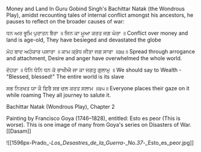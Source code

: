 Money and Land In Guru Gobind Singh's Bachittar Natak (the Wondrous Play), amidst recounting tales of internal conflict amongst his ancestors, he pauses to reflect on the broader causes of war: 

ਧਨ ਅਰ ਭੂਮਿ ਪੁਰਾਤਨ ਬੈਰਾ ॥ ਜਿਨ ਕਾ ਮੂਆ ਕਰਤ ਜਗ ਘੇਰਾ ॥ 
Conflict over money and land is age-old, They have besieged and devastated the globe 

ਮੋਹ ਬਾਦ ਅਹੰਕਾਰ ਪਸਾਰਾ ॥ ਕਾਮ ਕ੍ਰੋਧ ਜੀਤਾ ਜਗ ਸਾਰਾ ॥੩੪॥ 
Spread through arrogance and attachment, Desire and anger have overwhelmed the whole world. 

ਦੋਹਰਾ ॥ ਧੰਨਿ ਧੰਨਿ ਧਨ ਕੋ ਭਾਖੀਐ ਜਾ ਕਾ ਜਗਤੁ ਗੁਲਾਮੁ ॥ 
We should say to Wealth - "Blessed, blessed!" The entire world is its slave

ਸਭ ਨਿਰਖਤ ਯਾ ਕੌ ਫਿਰੈ ਸਭ ਚਲ ਕਰਤ ਸਲਾਮ ॥੩੫॥ 
Everyone places their gaze on it while roaming They all journey to salute it. 

Bachittar Natak (Wondrous Play), Chapter 2 

Painting by Francisco Goya (1746–1828), entitled: Esto es peor (This is worse). This is one image of many from Goya's series on Disasters of War.
[[Dasam]]

![[1596px-Prado_-_Los_Desastres_de_la_Guerra_-_No._37_-_Esto_es_peor.jpg]]

